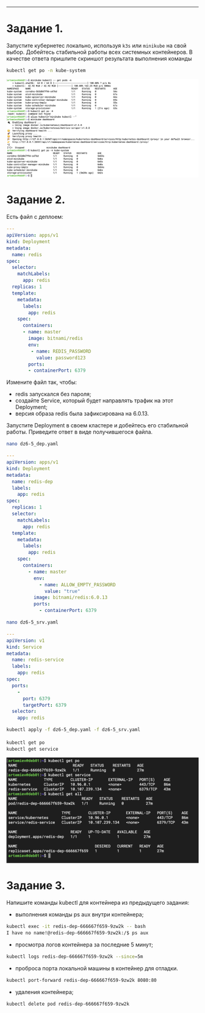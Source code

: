 ____

# Задание 1.

Запустите кубернетес локально, используя `k3s` или `minikube` на свой выбор. Добейтесь стабильной работы всех системных контейнеров.
В качестве ответа пришлите скриншот результата выполнения команды 
```sh
kubectl get po -n kube-system
```

![task1 screen](https://github.com/paive-media/netology_dz_6-5/blob/main/dz_k8s_6-5_screen1.png "kubectl get po -n kube-system")




# Задание 2.

Есть файл с деплоем:

```yaml
---
apiVersion: apps/v1
kind: Deployment
metadata:
  name: redis
spec:
  selector:
    matchLabels:
      app: redis
  replicas: 1
  template:
    metadata:
      labels:
        app: redis
    spec:
      containers:
      - name: master
        image: bitnami/redis
        env:
         - name: REDIS_PASSWORD
           value: password123
        ports:
        - containerPort: 6379
```

Измените файл так, чтобы:
- redis запускался без пароля;
- создайте Service, который будет направлять трафик на этот Deployment;
- версия образа redis была зафиксирована на 6.0.13.

Запустите Deployment в своем кластере и добейтесь его стабильной работы.
Приведите ответ в виде получившегося файла.

```sh 
nano dz6-5_dep.yaml
```
```yaml
---
apiVersion: apps/v1
kind: Deployment
metadata: 
  name: redis-dep
  labels: 
    app: redis
spec: 
  replicas: 1
  selector: 
    matchLabels: 
      app: redis
  template: 
    metadata: 
      labels: 
        app: redis
    spec: 
      containers: 
        - name: master
          env: 
            - name: ALLOW_EMPTY_PASSWORD
              value: "true"
          image: bitnami/redis:6.0.13
          ports: 
            - containerPort: 6379

```

```sh
nano dz6-5_srv.yaml
```
```yaml
---
apiVersion: v1
kind: Service
metadata: 
  name: redis-service
  labels:
    app: redis
spec: 
  ports: 
    - 
      port: 6379
      targetPort: 6379
  selector: 
    app: redis

```

```sh
kubectl apply -f dz6-5_dep.yaml -f dz6-5_srv.yaml

kubectl get po
kubectl get service

```

![task2 screen](https://github.com/paive-media/netology_dz_6-5/blob/main/dz_k8s_6-5_screen2.png "kubectl redis dep+srv")


# Задание 3.

Напишите команды kubectl для контейнера из предыдущего задания:

- выполнения команды ps aux внутри контейнера;
```sh
kubectl exec -it redis-dep-666667f659-9zw2k -- bash
I have no name!@redis-dep-666667f659-9zw2k:/$ ps aux
```
- просмотра логов контейнера за последние 5 минут;
```sh
kubectl logs redis-dep-666667f659-9zw2k --since=5m
```

- проброса порта локальной машины в контейнер для отладки.
```sh
kubectl port-forward redis-dep-666667f659-9zw2k 8080:80
```

- удаления контейнера;
```sh
kubectl delete pod redis-dep-666667f659-9zw2k
```

